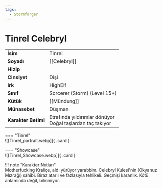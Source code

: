 ```yaml
---
tags:
  - Stormforger
---  
```

# Tinrel Celebryl  
  
<div class="grid" markdown>  
  
|  |  |  
|---|---|  
| **İsim** | Tinrel |  
| **Soyadı** | [[Celebryl]] |  
| **Hizip** |  |  
| **Cinsiyet** | Dişi |  
| **Irk** | HighElf |  
| **Sınıf** | Sorcerer (Storm) (Level 15+) |  
| **Kütük** | [[Mündung]] |  
| **Münasebet** | Düşman |  
| **Karakter Betimi** | Etrafında yıldırımlar dönüyor<br>Doğal taşlardan taç takıyor |  
  
  
=== "Tinrel"  
	![[Tinrel_portrait.webp]]{ .card }  
  
=== "Showcase"  
	![[Tinrel_Showcase.webp]]{ .card }  
  
</div>  
  
!!! note "Karakter Notları"  
	Motherfucking Kraliçe, aldı yürüyor yarabbim. Celebryl Kulesi'nin (Okyanuz Mızrağı) sahibi. Biraz atarlı ve fazlasıyla tehlikeli. Geçmişi karanlık. Kötü anlamında değil, bilinmiyor.  